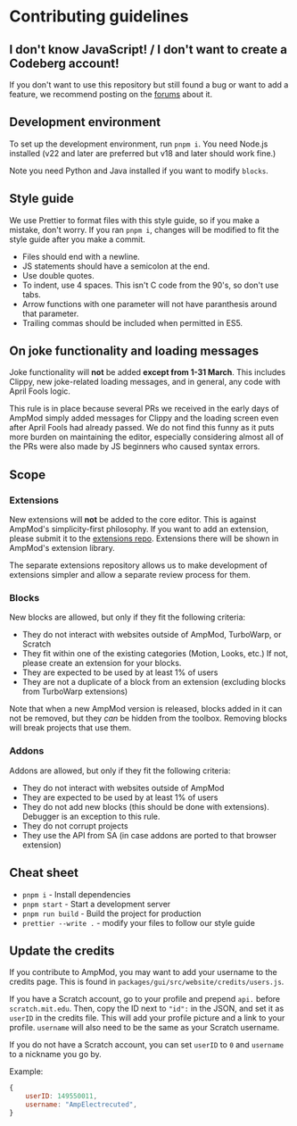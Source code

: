 # Contributing guidelines

## I don't know JavaScript! / I don't want to create a Codeberg account!

If you don't want to use this repository but still found a bug or want to add a feature, we recommend
posting on the [forums](https://ampmod.flarum.cloud) about it.

## Development environment

To set up the development environment, run `pnpm i`. You need Node.js installed (v22 and later are
preferred but v18 and later should work fine.)

Note you need Python and Java installed if you want to modify `blocks`.

## Style guide

We use Prettier to format files with this style guide, so if you make a mistake, don't
worry. If you ran `pnpm i`, changes will be modified to fit the style guide after you make
a commit.

- Files should end with a newline.
- JS statements should have a semicolon at the end.
- Use double quotes.
- To indent, use 4 spaces. This isn't C code from the 90's, so don't use tabs.
- Arrow functions with one parameter will not have paranthesis around that parameter.
- Trailing commas should be included when permitted in ES5.

## On joke functionality and loading messages

Joke functionality will **not** be added **except from 1-31 March**.
This includes Clippy, new joke-related loading messages, and in general, any code with April Fools logic.

This rule is in place because several PRs we received in the early days of AmpMod simply
added messages for Clippy and the loading screen even after April Fools had already passed. We
do not find this funny as it puts more burden on maintaining the editor, especially considering
almost all of the PRs were also made by JS beginners who caused syntax errors.

## Scope

### Extensions

New extensions will **not** be added to the core editor. This is against AmpMod's
simplicity-first philosophy. If you want to add an extension, please submit it to
the [extensions repo](https://codeberg.org/ampmod/extensions). Extensions there will
be shown in AmpMod's extension library.

The separate extensions repository allows us to make development of extensions simpler
and allow a separate review process for them.

### Blocks

New blocks are allowed, but only if they fit the following criteria:

- They do not interact with websites outside of AmpMod, TurboWarp, or Scratch
- They fit within one of the existing categories (Motion, Looks, etc.) If not, please
  create an extension for your blocks.
- They are expected to be used by at least 1% of users
- They are not a duplicate of a block from an extension (excluding blocks from TurboWarp
  extensions)

Note that when a new AmpMod version is released, blocks added in it can not be removed,
but they _can_ be hidden from the toolbox. Removing blocks will break projects that
use them.

### Addons

Addons are allowed, but only if they fit the following criteria:

- They do not interact with websites outside of AmpMod
- They are expected to be used by at least 1% of users
- They do not add new blocks (this should be done with extensions). Debugger is an
  exception to this rule.
- They do not corrupt projects
- They use the API from SA (in case addons are ported to that browser extension)

## Cheat sheet

- `pnpm i` - Install dependencies
- `pnpm start` - Start a development server
- `pnpm run build` - Build the project for production
- `prettier --write .` - modify your files to follow our style guide

## Update the credits

If you contribute to AmpMod, you may want to add your username to the credits page.
This is found in `packages/gui/src/website/credits/users.js`.

If you have a Scratch account, go to your profile and prepend `api.` before `scratch.mit.edu`.
Then, copy the ID next to `"id":` in the JSON, and set it as `userID` in the credits file.
This will add your profile picture and a link to your profile. `username` will also need
to be the same as your Scratch username.

If you do not have a Scratch account, you can set `userID` to `0` and `username` to a nickname
you go by.

Example:

```js
{
    userID: 149550011,
    username: "AmpElectrecuted",
}
```
